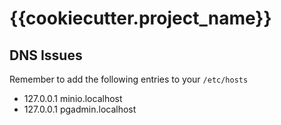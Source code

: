 # {{cookiecutter.project_name}}

## DNS Issues

Remember to add the following entries to your `/etc/hosts`

- 127.0.0.1 minio.localhost
- 127.0.0.1 pgadmin.localhost